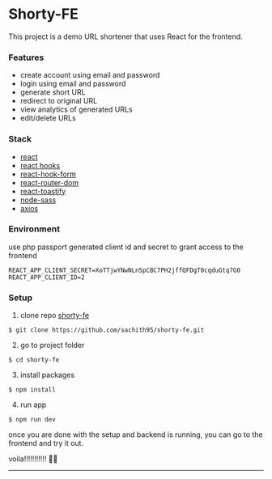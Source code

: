 # Shorty-FE

This project is a demo URL shortener that uses React for the frontend.

### Features

- create account using email and password
- login using email and password
- generate short URL
- redirect to original URL
- view analytics of generated URLs
- edit/delete URLs

### Stack

- [react](https://reactjs.org/)
- [react hooks](https://reactjs.org/docs/hooks-intro.html)
- [react-hook-form](https://react-hook-form.com/)
- [react-router-dom](https://v5.reactrouter.com/web/api/Link)
- [react-toastify](https://fkhadra.github.io/react-toastify/)
- [node-sass](https://github.com/sass/node-sass)
- [axios](https://axios-http.com/)

### Environment

use php passport generated client id and secret to grant access to the frontend

```
REACT_APP_CLIENT_SECRET=XoTTjwYNwNLn5pCBC7PH2jffQFDgT0cqduGtq7G0
REACT_APP_CLIENT_ID=2
```

### Setup

1. clone repo [shorty-fe](https://github.com/sachith95/shorty-fe)

```
$ git clone https://github.com/sachith95/shorty-fe.git
```

2. go to project folder

```
$ cd shorty-fe
```

3. install packages

```
$ npm install
```

4. run app

```
$ npm run dev
```

once you are done with the setup and backend is running, you can go to the frontend and try it out.

voila!!!!!!!!!!! 🤳🎉

---
